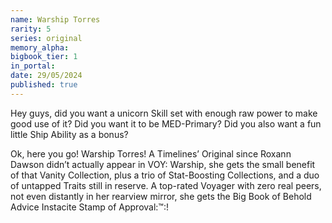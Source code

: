 ```yaml
---
name: Warship Torres
rarity: 5
series: original
memory_alpha:
bigbook_tier: 1
in_portal:
date: 29/05/2024
published: true
---
```


Hey guys, did you want a unicorn Skill set with enough raw power to make good use of it? Did you want it to be MED-Primary? Did you also want a fun little Ship Ability as a bonus?

Ok, here you go! Warship Torres! A Timelines’ Original since Roxann Dawson didn’t actually appear in VOY: Warship, she gets the small benefit of that Vanity Collection, plus a trio of Stat-Boosting Collections, and a duo of untapped Traits still in reserve. A top-rated Voyager with zero real peers, not even distantly in her rearview mirror, she gets the Big Book of Behold Advice Instacite Stamp of Approval:™:!
